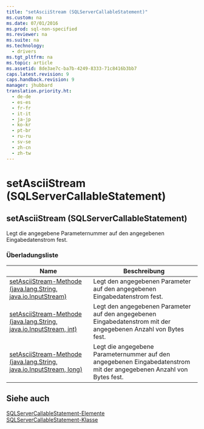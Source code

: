 ```yaml
---
title: "setAsciiStream (SQLServerCallableStatement)"
ms.custom: na
ms.date: 07/01/2016
ms.prod: sql-non-specified
ms.reviewer: na
ms.suite: na
ms.technology: 
  - drivers
ms.tgt_pltfrm: na
ms.topic: article
ms.assetid: 8de3ae7c-ba7b-4249-8333-71c8416b3bb7
caps.latest.revision: 9
caps.handback.revision: 9
manager: jhubbard
translation.priority.ht: 
  - de-de
  - es-es
  - fr-fr
  - it-it
  - ja-jp
  - ko-kr
  - pt-br
  - ru-ru
  - sv-se
  - zh-cn
  - zh-tw
---
```

# setAsciiStream (SQLServerCallableStatement)
    
## setAsciiStream \(SQLServerCallableStatement\)  
 Legt die angegebene Parameternummer auf den angegebenen Eingabedatenstrom fest.  
  
### Überladungsliste  
  
|Name|Beschreibung|  
|----------|------------------|  
|[setAsciiStream-Methode &#40;java.lang.String, java.io.InputStream&#41;](../content/setAsciiStream-Method--java.lang.String--java.io.InputStream-.md)|Legt den angegebenen Parameter auf den angegebenen Eingabedatenstrom fest.|  
|[setAsciiStream-Methode &#40;java.lang.String, java.io.InputStream, int&#41;](../content/setAsciiStream-Method---java.lang.String--java.io.InputStream--int-.md)|Legt den angegebenen Parameter auf den angegebenen Eingabedatenstrom mit der angegebenen Anzahl von Bytes fest.|  
|[setAsciiStream-Methode &#40;java.lang.String, java.io.InputStream, long&#41;](../content/setAsciiStream-Method--java.lang.String--java.io.InputStream--long-.md)|Legt die angegebene Parameternummer auf den angegebenen Eingabedatenstrom mit der angegebenen Anzahl von Bytes fest.|  
  
## Siehe auch  
 [SQLServerCallableStatement-Elemente](../content/SQLServerCallableStatement-Members.md)   
 [SQLServerCallableStatement-Klasse](../content/SQLServerCallableStatement-Class.md)  
  
  